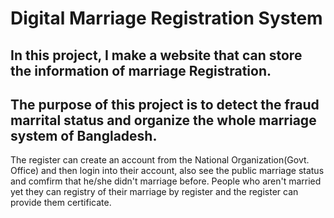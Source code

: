 
# Digital Marriage Registration System

## In this project, I make a website that can store the information of marriage Registration. 
## The purpose of this project is to detect the fraud marrital status and organize the whole marriage system of Bangladesh.

The register can create an account from the National Organization(Govt. Office) and then login into their account, also see the public marriage status and comfirm that he/she didn't marriage before. 
People who aren't married yet they can registry of their marriage by register and the register can provide them certificate. 

